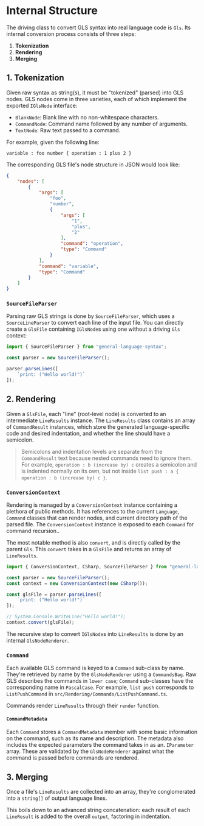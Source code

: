 # Internal Structure

The driving class to convert GLS syntax into real language code is `Gls`.
Its internal conversion process consists of three steps:

1. **Tokenization**
2. **Rendering**
3. **Merging**

## 1. Tokenization

Given raw syntax as string(s), it must be "tokenized" (parsed) into GLS nodes.
GLS nodes come in three varieties, each of which implement the exported `IGlsNode` interface:

* `BlankNode`: Blank line with no non-whitespace characters.
* `CommandNode`: Command name followed by any number of arguments.
* `TextNode`: Raw text passed to a command.

For example, given the following line:

```gls
variable : foo number { operation : 1 plus 2 }
```

The corresponding GLS file's node structure in JSON would look like:

```json
{
    "nodes": [
        {
            "args": [
                "foo",
                "number",
                {
                    "args": [
                        "1",
                        "plus",
                        "2"
                    ],
                    "command": "operation",
                    "type": "Command"
                }
            ],
            "command": "variable",
            "type": "Command"
        }
    ]
}
```

### `SourceFileParser`

Parsing raw GLS strings is done by `SourceFileParser`, which uses a `SourceLineParser` to convert each line of the input file.
You can directly create a `GlsFile` containing `IGlsNode`s using one without a driving `Gls` context:

```javascript
import { SourceFileParser } from "general-language-syntax";

const parser = new SourceFileParser();

parser.parseLines([
    `print: ("Hello world!")`
]);
```

## 2. Rendering

Given a `GlsFile`, each "line" (root-level node) is converted to an intermediate `LineResults` instance.
The `LineResults` class contains an array of `CommandResult` instances, which store the generated language-specific code and desired indentation, and whether the line should have a semicolon.

> Semicolons and indentation levels are separate from the `CommandResult` text because nested commands need to ignore them.
> For example, `operation : b (increase by) c` creates a semicolon and is indented normally on its own,
> but not inside `list push : a { operation : b (increase by) c }`.

### `ConversionContext`

Rendering is managed by a `ConversionContext` instance containing a plethora of public methods.
It has references to the current `Language`, `Command` classes that can render nodes, and current directory path of the parsed file.
The `ConversionContext` instance is exposed to each `Command` for command recursion..

The most notable method is also `convert`, and is directly called by the parent `Gls`.
This `convert` takes in a `GlsFile` and returns an array of `LineResults`.

```javascript
import { ConversionContext, CSharp, SourceFileParser } from "general-language-syntax";

const parser = new SourceFileParser();
const context = new ConversionContext(new CSharp());

const glsFile = parser.parseLines([
    `print: ("Hello world!")`
]);

// System.Console.WriteLine("Hello world!");
context.convert(glsFile);
```

The recursive step to convert `IGlsNode`s into `LineResults` is done by an internal `GlsNodeRenderer`.

### `Command`

Each available GLS command is keyed to a `Command` sub-class by name.
They're retrieved by name by the `GlsNodeRenderer` using a `CommandsBag`.
Raw GLS describes the commands in `lower case`; `Command` sub-classes have the corresponding name in `PascalCase`.
For example, `list push` corresponds to `ListPushCommand` in `src/Rendering/Commands/ListPushCommand.ts`.

Commands render `LineResults` through their `render` function.

#### `CommandMetadata`

Each `Command` stores a `CommandMetadata` member with some basic information on the command, such as its name and description.
The metadata also includes the expected parameters the command takes in as an. `IParameter` array.
These are validated by the `GlsNodeRenderer` against what the command is passed before commands are rendered.


## 3. Merging

Once a file's `LineResults` are collected into an array, they're conglomerated into a `string[]` of output language lines.

This boils down to an advanced string concatenation: each result of each `LineResult` is added to the overall `output`, factoring in indentation.
